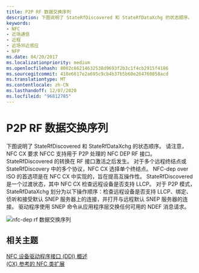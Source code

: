 ```yaml
---
title: P2P RF 数据交换序列
description: 下图说明了 StateRfDiscovered 和 StateRfDataXchg 的状态顺序。
keywords:
- NFC
- 近场通信
- 近程
- 近场邻近感应
- NFP
ms.date: 04/20/2017
ms.localizationpriority: medium
ms.openlocfilehash: 8002c66214632538d9693f2b3c1f4cb2915f4186
ms.sourcegitcommit: 418e6617e2a695c9cb4b37b5b60e264760858acd
ms.translationtype: MT
ms.contentlocale: zh-CN
ms.lasthandoff: 12/07/2020
ms.locfileid: "96812785"
---
```

# <a name="p2p-rf-data-exchange-sequence"></a>P2P RF 数据交换序列


下图说明了 StateRfDiscovered 和 StateRfDataXchg 的状态顺序。 请注意，NFC CX 要求 NFCC 支持用于 P2P 处理的 NFC DEP RF 接口。 StateRfDiscovered 的转换在 RF 接口激活之后发生。 对于多个远程终结点或 StateRfDiscovery 中的多个协议，NFC CX 选择单个终结点。 NFC-dep over ISO 的首选项是在 NFC CX 中实现的，旨在提高互操作性。 StateRfDiscovered 是一个过渡状态，其中 NFC CX 检查远程设备是否支持 LLCP。 对于 P2P 模式，StateRfDataXchg 划分为以下操作顺序：检查远程设备是否支持 LLCP、绑定、侦听和接受默认 SNEP 服务器上的连接，并打开与远程默认 SNEP 服务器的连接。 驱动程序使用 SNEP 命令从应用程序层交换任何可用的 NDEF 消息请求。

![nfc-dep rf 数据交换序列](images/nfc-dep-rfdataexchangesequence.png)

 

 
## <a name="related-topics"></a>相关主题
[NFC 设备驱动程序接口 (DDI) 概述](/windows-hardware/drivers/ddi/index)  
[ (CX) 参考的 NFC 类扩展](/windows-hardware/drivers/ddi/index)
